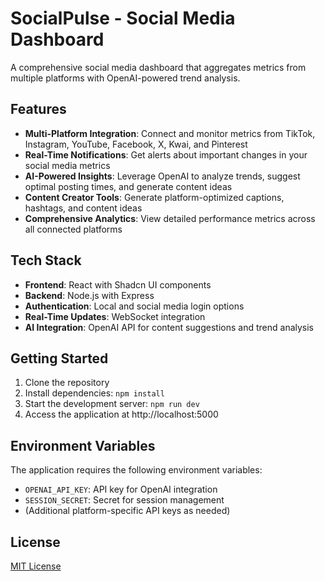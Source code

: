 # SocialPulse - Social Media Dashboard

A comprehensive social media dashboard that aggregates metrics from multiple platforms with OpenAI-powered trend analysis.

## Features

- **Multi-Platform Integration**: Connect and monitor metrics from TikTok, Instagram, YouTube, Facebook, X, Kwai, and Pinterest
- **Real-Time Notifications**: Get alerts about important changes in your social media metrics
- **AI-Powered Insights**: Leverage OpenAI to analyze trends, suggest optimal posting times, and generate content ideas
- **Content Creator Tools**: Generate platform-optimized captions, hashtags, and content ideas
- **Comprehensive Analytics**: View detailed performance metrics across all connected platforms

## Tech Stack

- **Frontend**: React with Shadcn UI components
- **Backend**: Node.js with Express
- **Authentication**: Local and social media login options
- **Real-Time Updates**: WebSocket integration
- **AI Integration**: OpenAI API for content suggestions and trend analysis

## Getting Started

1. Clone the repository
2. Install dependencies: `npm install`
3. Start the development server: `npm run dev`
4. Access the application at http://localhost:5000

## Environment Variables

The application requires the following environment variables:

- `OPENAI_API_KEY`: API key for OpenAI integration
- `SESSION_SECRET`: Secret for session management
- (Additional platform-specific API keys as needed)

## License

[MIT License](LICENSE)